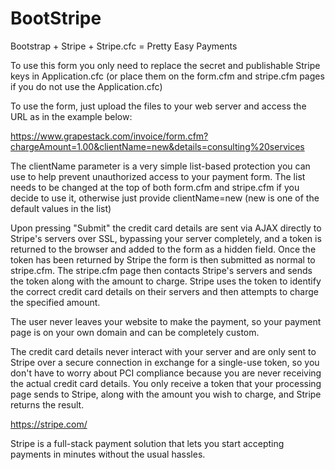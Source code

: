 BootStripe
==========

Bootstrap + Stripe + Stripe.cfc = Pretty Easy Payments

To use this form you only need to replace the secret and publishable Stripe keys in Application.cfc (or place them on the form.cfm and stripe.cfm pages if you do not use the Application.cfc)

To use the form, just upload the files to your web server and access the URL as in the example below:

https://www.grapestack.com/invoice/form.cfm?chargeAmount=1.00&clientName=new&details=consulting%20services

The clientName parameter is a very simple list-based protection you can use to help prevent unauthorized access to your payment form. The list needs to be changed at the top of both form.cfm and stripe.cfm if you decide to use it, otherwise just provide clientName=new (new is one of the default values in the list)

Upon pressing "Submit" the credit card details are sent via AJAX directly to Stripe's servers over SSL, bypassing your server completely, and a token is returned to the browser and added to the form as a hidden field. Once the token has been returned by Stripe the form is then submitted as normal to stripe.cfm. The stripe.cfm page then contacts Stripe's servers and sends the token along with the amount to charge. Stripe uses the token to identify the correct credit card details on their servers and then attempts to charge the specified amount.

The user never leaves your website to make the payment, so your payment page is on your own domain and can be completely custom.

The credit card details never interact with your server and are only sent to Stripe over a secure connection in exchange for a single-use token, so you don't have to worry about PCI compliance because you are never receiving the actual credit card details. You only receive a token that your processing page sends to Stripe, along with the amount you wish to charge, and Stripe returns the result.

https://stripe.com/

Stripe is a full-stack payment solution that lets you start accepting payments in minutes without the usual hassles.